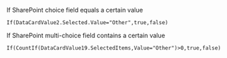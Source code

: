 If SharePoint choice field equals a certain value

```If(DataCardValue2.Selected.Value="Other",true,false)```

If SharePoint multi-choice field contains a certain value

```If(CountIf(DataCardValue19.SelectedItems,Value="Other")>0,true,false)```
